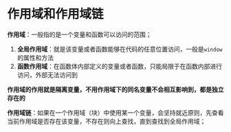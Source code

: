 # 作用域和作用域链

**作用域**：一般指的是一个变量和函数可以访问的范围；

1. **全局作用域**：就是该变量或者函数能够在代码的任意位置访问，一般是`window`的属性和方法
2. **函数作用域**：在函数体内部定义的变量或者函数，只能局限于在函数内部进行访问，外部无法访问到

**作用域的作用就是隔离变量，不用作用域下的同名变量不会相互影响到，都是独立存在的**

**作用域链**：如果在一个作用域（块）中使用某一个变量，会坚持就近原则，先查看当前作用域是否存在该变量，不存在则向上查找，直到查找到全局作用域；